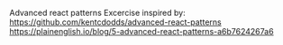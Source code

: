 Advanced react patterns
Excercise inspired by:
https://github.com/kentcdodds/advanced-react-patterns
https://plainenglish.io/blog/5-advanced-react-patterns-a6b7624267a6
